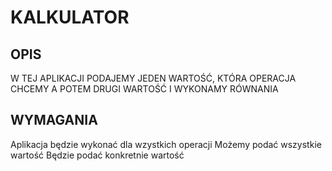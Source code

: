 # KALKULATOR
## OPIS
W TEJ APLIKACJI PODAJEMY JEDEN WARTOŚĆ, KTÓRA OPERACJA CHCEMY A POTEM DRUGI WARTOŚĆ I WYKONAMY RÓWNANIA
## WYMAGANIA
Aplikacja będzie wykonać dla wzystkich operacji
Możemy podać wszystkie wartość
Będzie podać konkretnie wartość

